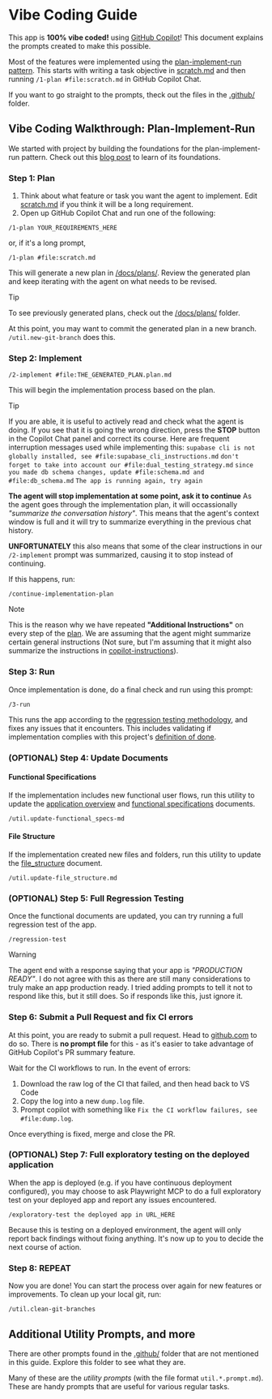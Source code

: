 # Vibe Coding Guide

This app is **100% vibe coded!** using [GitHub Copilot](https://copilot.github.com)! This document explains the prompts created to make this possible.

Most of the features were implemented using the [plan-implement-run pattern](#vibe-coding-walkthrough-plan-implement-run). This starts with writing a task objective in [scratch.md](/scratch.md) and then running `/1-plan #file:scratch.md` in GitHub Copilot Chat.

If you want to go straight to the prompts, theck out the files in the [.github/](/.github/) folder.

## Vibe Coding Walkthrough: Plan-Implement-Run

We started with project by building the foundations for the plan-implement-run pattern. Check out this [blog post](https://raffertyuy.com/raztype/vibe-coding-plan-implement-run/) to learn of its foundations.

### Step 1: Plan

1. Think about what feature or task you want the agent to implement. Edit [scratch.md](/scratch.md) if you think it will be a long requirement.
2. Open up GitHub Copilot Chat and run one of the following:

  ```text
  /1-plan YOUR_REQUIREMENTS_HERE
  ```
  
  or, if it's a long prompt,

  ```text
  /1-plan #file:scratch.md
  ```

This will generate a new plan in [/docs/plans/](/docs/plans/). Review the generated plan and  keep iterating with the agent on what needs to be revised.

> [!TIP]
> To see previously generated plans, check out the [/docs/plans/](/docs/plans/) folder.

At this point, you may want to commit the generated plan in a new branch. `/util.new-git-branch` does this.

### Step 2: Implement

```text
/2-implement #file:THE_GENERATED_PLAN.plan.md
```

This will begin the implementation process based on the plan.

> [!TIP]
> If you are able, it is useful to actively read and check what the agent is doing. If you see that it is going the wrong direction, press the **STOP** button in the Copilot Chat panel and correct its course. Here are frequent interruption messages used while implementing this:
> `supabase cli is not globally installed, see #file:supabase_cli_instructions.md`
> `don't forget to take into account our #file:dual_testing_strategy.md`
> `since you made db schema changes, update #file:schema.md and #file:db_schema.md`
> `The app is running again, try again`

**The agent will stop implementation at some point, ask it to continue**
As the agent goes through the implementation plan, it will occassionally _"summarize the conversation history"_. This means that the agent's context window is full and it will try to summarize everything in the previous chat history.

**UNFORTUNATELY** this also means that some of the clear instructions in our `/2-implement` prompt was summarized, causing it to stop instead of continuing.

If this happens, run:

```text
/continue-implementation-plan
```

> [!NOTE]
> This is the reason why we have repeated **"Additional Instructions"** on every step of the [plan](/.github/prompts/1-plan.prompt.md). We are assuming that the agent might summarize certain general instructions (Not sure, but I'm assuming that it might also summarize the instructions in [copilot-instructions](/.github/copilot-instructions.md)).

### Step 3: Run

Once implementation is done, do a final check and run using this prompt:

```text
/3-run
```

This runs the app according to the [regression testing methodology](/.github/prompt-snippets/regression-test.md), and fixes any issues that it encounters. This includes validating if implementation complies with this project's [definition of done](/docs/specs/definition_of_done.md).

### (OPTIONAL) Step 4: Update Documents

#### Functional Specifications

If the implementation includes new functional user flows, run this utility to update the [application overview](/docs/specs/application_overview.md) and [functional specifications](/docs/specs/functional_specifications.md) documents.

```text
/util.update-functional_specs-md
```

#### File Structure

If the implementation created new files and folders, run this utility to update the [file_structure](/docs/file_structure.md) document.

```text
/util.update-file_structure.md
```

### (OPTIONAL) Step 5: Full Regression Testing

Once the functional documents are updated, you can try running a full regression test of the app.

```text
/regression-test
```

> [!WARNING]
> The agent end with a response saying that your app is _"PRODUCTION READY"_. I do not agree with this as there are still many considerations to truly make an app production ready.
> I tried adding prompts to tell it not to respond like this, but it still does. So if responds like this, just ignore it.

### Step 6: Submit a Pull Request and fix CI errors

At this point, you are ready to submit a pull request. Head to [github.com](https://github.com) to do so. There is **no prompt file** for this - as it's easier to take advantage of GitHub Copilot's PR summary feature.

Wait for the CI workflows to run. In the event of errors:

1. Download the raw log of the CI that failed, and then head back to VS Code
2. Copy the log into a new `dump.log` file.
3. Prompt copilot with something like `Fix the CI workflow failures, see #file:dump.log`.

Once everything is fixed, merge and close the PR.

### (OPTIONAL) Step 7: Full exploratory testing on the deployed application

When the app is deployed (e.g. if you have continuous deployment configured), you may choose to ask Playwright MCP to do a full exploratory test on your deployed app and report any issues encountered.

```text
/exploratory-test the deployed app in URL_HERE
```

Because this is testing on a deployed environment, the agent will only report back findings without fixing anything. It's now up to you to decide the next course of action.

### Step 8: REPEAT

Now you are done! You can start the process over again for new features or improvements.
To clean up your local git, run:

```text
/util.clean-git-branches
```

## Additional Utility Prompts, and more

There are other prompts found in the [.github/](/.github/) folder that are not mentioned in this guide. Explore this folder to see what they are.

Many of these are the _utility prompts_ (with the file format `util.*.prompt.md`). These are handy prompts that are useful for various regular tasks.
